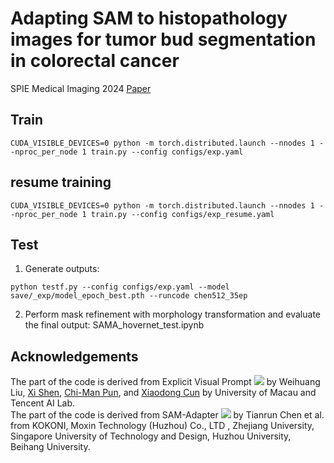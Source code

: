 # Adapting SAM to histopathology images for tumor bud segmentation in colorectal cancer
SPIE Medical Imaging 2024 [Paper](https://www.spiedigitallibrary.org/conference-proceedings-of-spie/12933/129330C/Adapting-SAM-to-histopathology-images-for-tumor-bud-segmentation-in/10.1117/12.3006517.full)

## Train
```shell
CUDA_VISIBLE_DEVICES=0 python -m torch.distributed.launch --nnodes 1 --nproc_per_node 1 train.py --config configs/exp.yaml
```

## resume training
```shell
CUDA_VISIBLE_DEVICES=0 python -m torch.distributed.launch --nnodes 1 --nproc_per_node 1 train.py --config configs/exp_resume.yaml
```


## Test
1. Generate outputs:
```shell
python testf.py --config configs/exp.yaml --model save/_exp/model_epoch_best.pth --runcode chen512_35ep
```
2. Perform mask refinement with morphology transformation and evaluate the final output: SAMA_hovernet_test.ipynb

## Acknowledgements
The part of the code is derived from Explicit Visual Prompt   <a href='https://nifangbaage.github.io/Explicit-Visual-Prompt/'><img src='https://img.shields.io/badge/Project-Page-Green'></a> by 
Weihuang Liu, [Xi Shen](https://xishen0220.github.io/), [Chi-Man Pun](https://www.cis.um.edu.mo/~cmpun/), and [Xiaodong Cun](https://vinthony.github.io/) by University of Macau and Tencent AI Lab. \
The part of the code is derived from SAM-Adapter   <a href='https://github.com/tianrun-chen/SAM-Adapter-PyTorch/tree/main'><img src='https://img.shields.io/badge/Project-Page-Green'></a> by 
Tianrun Chen et al. from KOKONI, Moxin Technology (Huzhou) Co., LTD , Zhejiang University, Singapore University of Technology and Design, Huzhou University, Beihang University.
